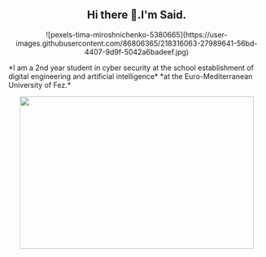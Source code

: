 
<h2 align="center"> Hi there 👋.I'm Said.</h2>
<p align="center">
![pexels-tima-miroshnichenko-5380665](https://user-images.githubusercontent.com/86806365/218316063-27989641-56bd-4407-9d9f-5042a6badeef.jpg)

</p>
   *I am a 2nd year student in cyber security at the school establishment of digital engineering and artificial intelligence* 
   *at the Euro-Mediterranean University of Fez.*


<p align="center">
  <img width="460" height="300" src="![image](https://user-images.githubusercontent.com/86806365/218287016-ec1d9840-0732-4b11-8cd0-6a10df0494d5.png)">
</p>


<!--



**saidelouardi/saidelouardi** is a ✨ _special_ ✨ repository because its `README.md` (this file) appears on your GitHub profile.

Here are some ideas to get you started:

- 🔭 I’m currently working on ...
- 🌱 I’m currently learning ...
- 👯 I’m looking to collaborate on ...
- 🤔 I’m looking for help with ...
- 💬 Ask me about ...
- 📫 How to reach me: ...
- 😄 Pronouns: ...
- ⚡ Fun fact: ...
-->
